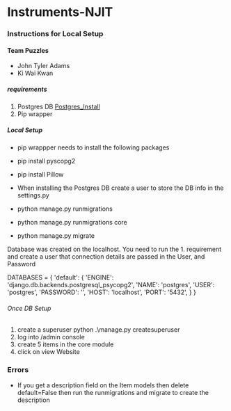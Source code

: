 # Instruments-NJIT
### Instructions for Local Setup


#### Team Puzzles
- John Tyler Adams
- Ki Wai Kwan

 ##### requirements
 1. Postgres DB [Postgres_Install](https://www.enterprisedb.com/downloads/postgres-postgresql-downloads)
 2. Pip wrapper 
 
 ##### Local Setup
 - pip wrappper needs to install the following packages
 - pip install pyscopg2
 - pip install Pillow 
 - When installing the Postgres DB create a user to store the DB info in the settings.py

 - python manage.py runmigrations
 - python manage.py runmigrations core
 - python manage.py migrate


 
Database was created on the localhost. You need to run the 1. requirement and create a user that connection details are passed in the User, and Password

DATABASES = {
    'default': {
    'ENGINE': 'django.db.backends.postgresql_psycopg2',
        'NAME': 'postgres',
        'USER': 'postgres',
        'PASSWORD': '',
        'HOST': 'localhost',
        'PORT': '5432',
    }
}


###### Once DB Setup
1. create a superuser python .\manage.py createsuperuser
2. log into /admin console
3. create 5 items in the core module
4. click on view Website

 

### Errors
- If you get a description field on the Item models then delete default=False then run the runmigrations and migrate to create the description 